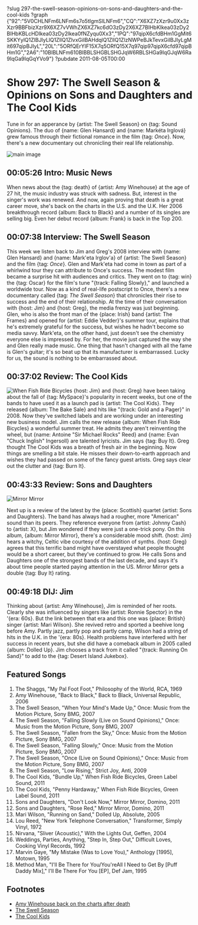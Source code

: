 ?slug 297-the-swell-season-opinions-on-sons-and-daughters-and-the-cool-kids
?graph {"92":"5V0CHLNFm6LNFm6s7o5tIgmSlLNFm6","CQ":"X6XZ7zXzr9u0Xx3zXzr9BBFbizXzr9X6XZ7vVWhZX6XZ7kc6dO3zDy2X6XZ7BIHbKlkea03zDy2BIHbKBLcHDlkea03zDy2lkea0fNZyqu0Xx3","1PQ":"97qipX6cfdBHm1GgMit6SKKYylQ1ZlBJIyLlQ1ZllQ1ZlvxGiIBAHdqlQ1ZllQ1ZlzNWPeBJkTevxGiIBJIyLgMit697qipBJIyL","20L":"5ORfQErYIF15X7q5ORfQ15X7q97qip97qipX6cfd97qipBHm1G","2A6":"10BIBLNFm610BIBBLSHGBLSHGJqW6RBLSHGa9IqGJqW6Ra9IqGa9IqGqYVo9"}
?pubdate 2011-08-05T00:00

# Show 297: The Swell Season & Opinions on Sons and Daughters and The Cool Kids
Tune in for an apperance by {artist: The Swell Season} on {tag: Sound Opinions}. The duo of {name: Glen Hansard} and {name: Markéta Irglová} grew famous through their fictional romance in the film {tag: *Once*}. Now, there's a new documentary out chronicling their real life relationship.

![main image](https://static.soundopinions.org/images/2011/swellseason.jpg)

## 00:05:26 Intro: Music News
When news about the {tag: death} of {artist: Amy Winehouse} at the age of 27 hit, the music industry was struck with sadness. But, interest in the singer's work was renewed. And now, again proving that death is a great career move, she's back on the charts in the U.S. and the U.K. Her 2006 breakthrough record {album: Back to Black} and a number of its singles are selling big. Even her debut record {album: Frank} is back in the Top 200.

## 00:07:38 Interview: The Swell Season
This week we listen back to Jim and Greg's 2008 interview with {name: Glen Hansard} and {name: Mark'eta Irglov'a} of {artist: The Swell Season} and the film {tag: *Once*}. Glen and Mark'eta had come in town as part of a whirlwind tour they can attribute to Once's success. The modest film became a surprise hit with audiences and critics. They went on to {tag: win} the {tag: Oscar} for the film's tune "{track: Falling Slowly}," and launched a worldwide tour. Now as a kind of real-life postscript to Once, there's a new documentary called {tag: *The Swell Season*} that chronicles their rise to success and the end of their relationship. At the time of their conversation with {host: Jim} and {host: Greg}, the media frenzy was just beginning. Glen, who is also the front man of the {place: Irish} band {artist: The Frames} and opened for {artist: Eddie Vedder}'s summer tour, explains that he's extremely grateful for the success, but wishes he hadn't become so media savvy. Mark'eta, on the other hand, just doesn't see the chemistry everyone else is impressed by. For her, the movie just captured the way she and Glen really made music. One thing that hasn't changed with all the fame is Glen's guitar; it's so beat up that its manufacturer is embarrassed. Lucky for us, the sound is nothing to be embarrassed about. 

## 00:37:02 Review: The Cool Kids
![When Fish Ride Bicycles](https://static.soundopinions.org/assets/297/1PQ0.jpg)
{host: Jim} and {host: Greg} have been taking about the fall of {tag: MySpace}'s popularity in recent weeks, but one of the bands to have used it as a launch pad is {artist: The Cool Kids}. They released {album: The Bake Sale} and hits like "{track: Gold and a Pager}" in 2008. Now they've switched labels and are working under an interesting new business model. Jim calls the new release {album: When Fish Ride Bicycles} a wonderful summer treat. He admits they aren't reinventing the wheel, but {name: Antoine "Sir Michael Rocks" Reed} and {name: Evan "Chuck Inglish" Ingersoll} are talented lyricists. Jim says {tag: Buy It}. Greg thought The Cool Kids was a breath of fresh air in the beginning. Now things are smelling a bit stale. He misses their down-to-earth approach and wishes they had passed on some of the fancy guest artists. Greg says clear out the clutter and {tag: Burn It}.

## 00:43:33 Review: Sons and Daughters
![Mirror Mirror](https://static.soundopinions.org/assets/297/20L0.jpg)

Next up is a review of the latest by the {place: Scottish} quartet {artist: Sons and Daughters}. The band has always had a rougher, more "American" sound than its peers. They reference everyone from {artist: Johnny Cash} to {artist: X}, but Jim wondered if they were just a one-trick pony. On this album, {album: Mirror Mirror}, there's a considerable mood shift. {host: Jim} hears a witchy, Celtic vibe courtesy of the addition of synths. {host: Greg} agrees that this terrific band might have overstayed what people thought would be a short career, but they've continued to grow. He calls Sons and Daughters one of the strongest bands of the last decade, and says it's about time people started paying attention in the US. Mirror Mirror gets a double {tag: Buy It} rating.

## 00:49:18 DIJ: Jim
Thinking about {artist: Amy Winehouse}, Jim is reminded of her roots. Clearly she was influenced by singers like {artist: Ronnie Spector} in the '{era: 60s}. But the link between that era and this one was {place: British} singer {artist: Mari Wilson}. She revived retro and sported a beehive long before Amy. Partly jazz, partly pop and partly camp, Wilson had a string of hits in the U.K. in the '{era: 80s}. Health problems have interfered with her success in recent years, but she did have a comeback album in 2005 called {album: Dolled Up}. Jim chooses a track from it called "{track: Running On Sand}" to add to the {tag: Desert Island Jukebox}.

## Featured Songs
1. The Shaggs, "My Pal Foot Foot," Philosophy of the World, RCA, 1969
2. Amy Winehouse, "Back to Black," Back to Black, Universal Republic, 2006
3. The Swell Season, "When Your Mind's Made Up," Once: Music from the Motion Picture, Sony BMG, 2007
4. The Swell Season, "Falling Slowly (Live on Sound Opinions)," Once: Music from the Motion Picture, Sony BMG, 2007
5. The Swell Season, "Fallen from the Sky," Once: Music from the Motion Picture, Sony BMG, 2007
6. The Swell Season, "Falling Slowly," Once: Music from the Motion Picture, Sony BMG, 2007
7. The Swell Season, "Once (Live on Sound Opinions)," Once: Music from the Motion Picture, Sony BMG, 2007
8. The Swell Season, "Low Rising," Strict Joy, Anti, 2009
9. The Cool Kids, "Bundle Up," When Fish Ride Bicycles, Green Label Sound, 2011
10. The Cool Kids, "Penny Hardaway," When Fish Ride Bicycles, Green Label Sound, 2011
11. Sons and Daughters, "Don't Look Now," Mirror Mirror, Domino, 2011
12. Sons and Daughters, "Rose Red," Mirror Mirror, Domino, 2011
13. Mari Wilson, "Running on Sand," Dolled Up, Absolute, 2005
14. Lou Reed, "New York Telephone Conversation," Transformer, Simply Vinyl, 1972
15. Nirvana, "Sliver (Acoustic)," With the Lights Out, Geffen, 2004
16. Weddings, Parties, Anything, "Step In, Step Out," Difficult Loves, Cooking Vinyl Records, 1992
17. Marvin Gaye, "My Mistake (Was to Love You)," Anthology [1995], Motown, 1995
18. Method Man, "I'll Be There for You/You'reAll I Need to Get By [Puff Daddy Mix]," I'll Be There For You [EP], Def Jam, 1995


## Footnotes
- [Amy Winehouse back on the charts after death](http://www.mtv.com/news/articles/1668396/amy-winehouse-back-to-black-album-chart-eric-church.jhtml)
- [The Swell Season](http://www.theswellseason.com/)
- [The Cool Kids](http://coolxkids.com/)
